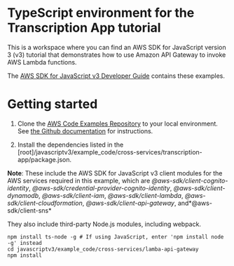 # TypeScript environment for the Transcription App tutorial
This is a workspace where you can find an AWS SDK for JavaScript version 3 (v3) tutorial that demonstrates how to 
use Amazon API Gateway to invoke AWS Lambda functions.

The [AWS SDK for JavaScript v3 Developer Guide](https://docs.aws.amazon.com/sdk-for-javascript/v3/developer-guide/cross-service-example-scan-and-publish-message.html) contains these examples.

# Getting started

1. Clone the [AWS Code Examples Repository](https://github.com/awsdocs/aws-doc-sdk-examples) to your local environment. 
See [the Github documentation](https://docs.github.com/en/github/creating-cloning-and-archiving-repositories/cloning-a-repository) for 
instructions.

1. Install the dependencies listed in the [root]/javascriptv3/example_code/cross-services/transcription-app/package.json.

**Note**: These include the AWS SDK for JavaScript v3 client modules for the AWS services required in this example, 
which are  *@aws-sdk/client-cognito-identity*, *@aws-sdk/credential-provider-cognito-identity*, *@aws-sdk/client-dynamodb*,
*@aws-sdk/client-iam*, *@aws-sdk/client-lambda*, *@aws-sdk/client-cloudformation*, *@aws-sdk/client-api-gateway*, and*@aws-sdk/client-sns*

They also include third-party Node.js modules, including webpack.
```
npm install ts-node -g # If using JavaScript, enter 'npm install node -g' instead
cd javascriptv3/example_code/cross-services/lamba-api-gateway
npm install
```



